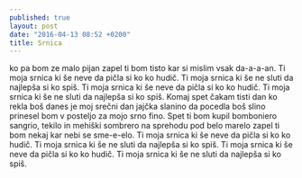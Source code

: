```yaml
---
published: true
layout: post
date: "2016-04-13 08:52 +0200"
title: Srnica
---
```


ko pa bom ze malo pijan
zapel ti bom tisto kar si mislim vsak da-a-a-an.
Ti moja srnica
ki še neve da pičla si ko ko hudič.
Ti moja srnica
ki še ne sluti da najlepša si ko spiš.
Ti moja srnica
ki še neve da pičla si ko ko hudič.
Ti moja srnica
ki še ne sluti da najlepša si ko spiš.
Komaj spet čakam tisti dan
ko rekla boš danes je moj srečni dan
jajčka slanino da pocedla boš slino
prinesel bom v posteljo za mojo srno fino.
Spet ti bom kupil bomboniero
sangrio, tekilo in mehiški sombrero
na sprehodu pod belo marelo
zapel ti bom nekaj kar nebi se sme-e-elo.
Ti moja srnica
ki še neve da pičla si ko ko hudič.
Ti moja srnica
ki še ne sluti da najlepša si ko spiš.
Ti moja srnica
ki še neve da pičla si ko ko hudič.
Ti moja srnica
ki še ne sluti da najlepša si ko spiš.